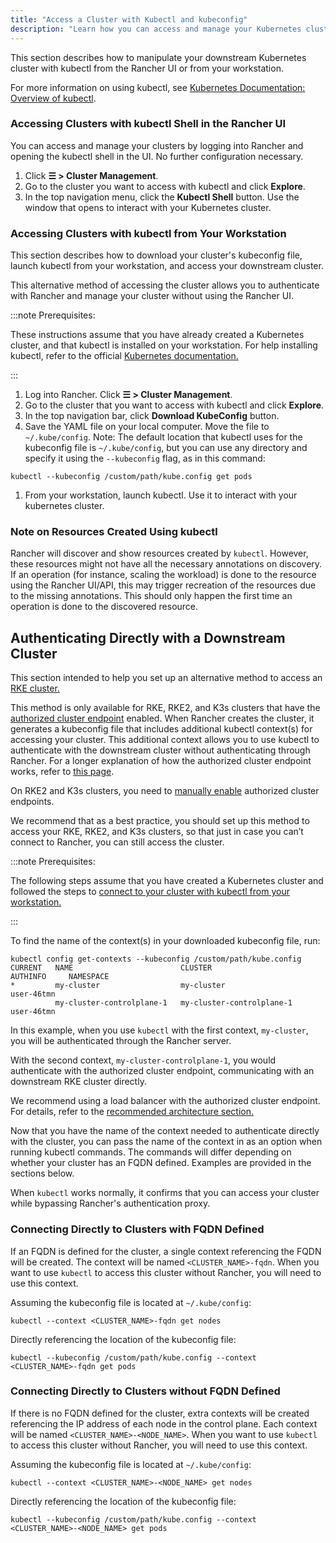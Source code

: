 ```yaml
---
title: "Access a Cluster with Kubectl and kubeconfig"
description: "Learn how you can access and manage your Kubernetes clusters using kubectl with kubectl Shell or with kubectl CLI and kubeconfig file. A kubeconfig file is used to configure access to Kubernetes. When you create a cluster with Rancher, it automatically creates a kubeconfig for your cluster."
---
```


This section describes how to manipulate your downstream Kubernetes cluster with kubectl from the Rancher UI or from your workstation.

For more information on using kubectl, see [Kubernetes Documentation: Overview of kubectl](https://kubernetes.io/docs/reference/kubectl/overview/).

### Accessing Clusters with kubectl Shell in the Rancher UI

You can access and manage your clusters by logging into Rancher and opening the kubectl shell in the UI. No further configuration necessary.

1. Click **☰ > Cluster Management**.
1. Go to the cluster you want to access with kubectl and click **Explore**.
1. In the top navigation menu, click the **Kubectl Shell** button. Use the window that opens to interact with your Kubernetes cluster.

### Accessing Clusters with kubectl from Your Workstation

This section describes how to download your cluster's kubeconfig file, launch kubectl from your workstation, and access your downstream cluster.

This alternative method of accessing the cluster allows you to authenticate with Rancher and manage your cluster without using the Rancher UI.

:::note Prerequisites:

These instructions assume that you have already created a Kubernetes cluster, and that kubectl is installed on your workstation. For help installing kubectl, refer to the official [Kubernetes documentation.](https://kubernetes.io/docs/tasks/tools/install-kubectl/)

:::

1. Log into Rancher. Click **☰ > Cluster Management**.
1. Go to the cluster that you want to access with kubectl and click **Explore**.
1. In the top navigation bar, click **Download KubeConfig** button.
1. Save the YAML file on your local computer. Move the file to `~/.kube/config`. Note: The default location that kubectl uses for the kubeconfig file is `~/.kube/config`, but you can use any directory and specify it using the `--kubeconfig` flag, as in this command:
  ```
  kubectl --kubeconfig /custom/path/kube.config get pods
  ```
1. From your workstation, launch kubectl. Use it to interact with your kubernetes cluster.


### Note on Resources Created Using kubectl

Rancher will discover and show resources created by `kubectl`. However, these resources might not have all the necessary annotations on discovery. If an operation (for instance, scaling the workload) is done to the resource using the Rancher UI/API, this may trigger recreation of the resources due to the missing annotations. This should only happen the first time an operation is done to the discovered resource.

## Authenticating Directly with a Downstream Cluster

This section intended to help you set up an alternative method to access an [RKE cluster.](../../../../pages-for-subheaders/launch-kubernetes-with-rancher.md)

This method is only available for RKE, RKE2, and K3s clusters that have the [authorized cluster endpoint](../../../../reference-guides/rancher-manager-architecture/communicating-with-downstream-user-clusters.md#4-authorized-cluster-endpoint) enabled. When Rancher creates the cluster, it generates a kubeconfig file that includes additional kubectl context(s) for accessing your cluster. This additional context allows you to use kubectl to authenticate with the downstream cluster without authenticating through Rancher. For a longer explanation of how the authorized cluster endpoint works, refer to [this page](authorized-cluster-endpoint.md).

On RKE2 and K3s clusters, you need to [manually enable](../../kubernetes-clusters-in-rancher-setup/register-existing-clusters.md#authorized-cluster-endpoint-support-for-rke2-and-k3s-clusters) authorized cluster endpoints.

We recommend that as a best practice, you should set up this method to access your RKE, RKE2, and K3s clusters, so that just in case you can’t connect to Rancher, you can still access the cluster.


:::note Prerequisites:

The following steps assume that you have created a Kubernetes cluster and followed the steps to [connect to your cluster with kubectl from your workstation.](#accessing-clusters-with-kubectl-from-your-workstation)

:::

To find the name of the context(s) in your downloaded kubeconfig file, run:

```
kubectl config get-contexts --kubeconfig /custom/path/kube.config
CURRENT   NAME                        CLUSTER                     AUTHINFO     NAMESPACE
*         my-cluster                  my-cluster                  user-46tmn
          my-cluster-controlplane-1   my-cluster-controlplane-1   user-46tmn
```

In this example, when you use `kubectl` with the first context, `my-cluster`, you will be authenticated through the Rancher server.

With the second context, `my-cluster-controlplane-1`, you would authenticate with the authorized cluster endpoint, communicating with an downstream RKE cluster directly.

We recommend using a load balancer with the authorized cluster endpoint. For details, refer to the [recommended architecture section.](../../../../reference-guides/rancher-manager-architecture/architecture-recommendations.md#architecture-for-an-authorized-cluster-endpoint)

Now that you have the name of the context needed to authenticate directly with the cluster, you can pass the name of the context in as an option when running kubectl commands. The commands will differ depending on whether your cluster has an FQDN defined. Examples are provided in the sections below.

When `kubectl` works normally, it confirms that you can access your cluster while bypassing Rancher's authentication proxy.

### Connecting Directly to Clusters with FQDN Defined

If an FQDN is defined for the cluster, a single context referencing the FQDN will be created. The context will be named `<CLUSTER_NAME>-fqdn`. When you want to use `kubectl` to access this cluster without Rancher, you will need to use this context.

Assuming the kubeconfig file is located at `~/.kube/config`:

```
kubectl --context <CLUSTER_NAME>-fqdn get nodes
```
Directly referencing the location of the kubeconfig file:
```
kubectl --kubeconfig /custom/path/kube.config --context <CLUSTER_NAME>-fqdn get pods
```

### Connecting Directly to Clusters without FQDN Defined

If there is no FQDN defined for the cluster, extra contexts will be created referencing the IP address of each node in the control plane. Each context will be named `<CLUSTER_NAME>-<NODE_NAME>`. When you want to use `kubectl` to access this cluster without Rancher, you will need to use this context.

Assuming the kubeconfig file is located at `~/.kube/config`:
```
kubectl --context <CLUSTER_NAME>-<NODE_NAME> get nodes
```
Directly referencing the location of the kubeconfig file:
```
kubectl --kubeconfig /custom/path/kube.config --context <CLUSTER_NAME>-<NODE_NAME> get pods
```
